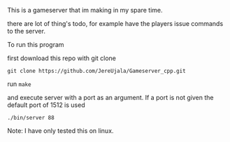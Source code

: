This is a gameserver that im making in my spare time.

there are lot of thing's todo, for example have the players issue commands to the server.

To run this program

first 
download this repo with git clone 

`git clone https://github.com/JereUjala/Gameserver_cpp.git`

run `make`

and execute server with a port as an argument. If a port is not given the default port of 1512 is used

`./bin/server 88`

Note: 
     I have only tested this on linux.
